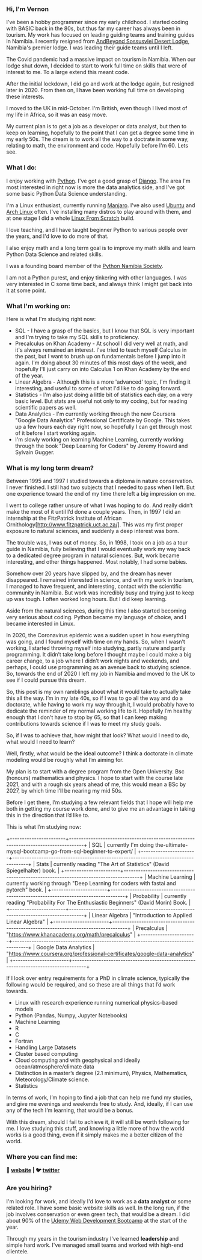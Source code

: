### Hi, I'm Vernon

I've been a hobby programmer since my early childhood.  I started coding with BASIC back in the 80s, but thus far my career has always been in tourism.  My work has focused on leading guiding teams and training guides in Namibia.  I recently resigned from 
[AndBeyond Sossusvlei Desert Lodge][sossus-desert-lodge], Namibia's premier lodge.  I was leading their guide teams until I left.

The Covid pandemic had a massive impact on tourism in Namibia.  When our lodge shut down, I decided to start to work full time on skills that were of interest to me.  To a large extend this meant code.

After the initial lockdown, I did go and work at the lodge again, but resigned later in 2020.  From then on, I have been working full time on developing these interests.

I moved to the UK in mid-October.  I'm British, even though I lived most of my life in Africa, so it was an easy move.

My current plan is to get a job as a developer or data analyst, but then to keep on learning, hopefully to the point that I can get a degree some time in my early 50s.  The dream is to work all the way to a doctrate in some way, relating to math, the environment and code.  Hopefully before I'm 60.  Lets see.


### What I do:

I enjoy working with  [Python][python].  I've got a good grasp of [Django][django].  The area I'm most interested in right now is more the data analytics side, and I've got some basic Python Data Science understanding.

I'm a Linux enthusiast, currently running [Manjaro][manjaro].  I've also used [Ubuntu][ubuntu] and [Arch Linux][arch] often.  I've installing many distros to play around with them, and at one stage I did a whole [Linux From Scratch][LFS] build.

I love teaching, and I have taught beginner Python to various people over the years, and I'd love to do more of that.

I also enjoy math and a long term goal is to improve my math skills and learn Python Data Science and related skills.

I was a founding board member of the [Python Namibia Society][pynam].

I am not a Python purest, and enjoy tinkering with other languages.  I was very interested in C some time back, and always think I might get back into it at some point.


### What I'm working on:

Here is what I'm studying right now:

- SQL - I have a grasp of the basics, but I know that SQL is very important and I'm trying to take my SQL skills to proficiency.
- Precalculus on Khan Academy - At school I did very well at math, and it's always remained an interest.  I've tried to teach myself Calculus in the past, but I want to brush up on fundamentals before I jump into it again.  I'm doing about 30 minutes of this most days of the week, and hopefully I'll just carry on into Calculus 1 on Khan Academy by the end of the year.
- Linear Algebra - Although this is a more 'advanced' topic, I'm finding it interesting, and useful to some of what I'd like to do going forward.
- Statistics - I'm also just doing a little bit of statistics each day, on a very basic level.  But stats are useful not only to my coding, but for reading scientific papers as well.
- Data Analytics - I'm currently working through the new Coursera "Google Data Analytics" Professional Certificate by Google.  This takes up a few hours each day right now, so hopefully I can get through most of it before I start working again.
- I'm slowly working on learning Machine Learning, currently working through the book "Deep Learning for Coders" by Jeremy Howard and Sylvain Gugger.


### What is my long term dream?


Between 1995 and 1997 I studied towards a diploma in nature conservation.  I never finished.  I still had two subjects that I needed to pass when I left.  But one experience toward the end of my time there left a big impression on me.

I went to college rather unsure of what I was hoping to do.  And really didn’t make the most of it until I’d done a couple years.  Then, in 1997 I did an internship at the FitzPatrick Institute of African Ornithology[http://www.fitzpatrick.uct.ac.za/].  This was my first proper exposure to natural sciences, and suddenly a deep interest was born.

The trouble was, I was out of money.  So, in 1998, I took on a job as a tour guide in Namibia, fully believing that I would eventually work my way back to a dedicated degree program in natural sciences.  But, work became interesting, and other things happened.  Most notably, I had some babies.

Somehow over 20 years have slipped by, and the dream has never disappeared.  I remained interested in science, and with my work in tourism, I managed to have frequent, and interesting, contact with the scientific community in Namibia.  But work was incredibly busy and trying just to keep up was tough.  I often worked long hours.  But I did keep learning.

Aside from the natural sciences, during this time I also started becoming very serious about coding.  Python became my language of choice, and I became interested in Linux.

In 2020, the Coronavirus epidemic was a sudden upset in how everything was going, and I found myself with time on my hands.  So, when I wasn’t working, I started throwing myself into studying, partly nature and partly programming.  It didn’t take long before I thought maybe I could make a big career change, to a job where I didn’t work nights and weekends, and perhaps, I could use programming as an avenue back to studying science.  So, towards the end of 2020 I left my job in Namibia and moved to the UK to see if I could pursue this dream.

So, this post is my own ramblings about what it would take to actually take this all the way.  I’m in my late 40s, so if I was to go all the way and do a doctorate, while having to work my way through it, I would probably have to dedicate the reminder of my normal working life to it.  Hopefully I’m healthy enough that I don’t have to stop by 65, so that I can keep making contributions towards science if I was to meet my study goals.

So, if I was to achieve that, how might that look?  What would I need to do, what would I need to learn?

Well, firstly, what would be the ideal outcome?  I think a doctorate in climate modeling would be roughly what I’m aiming for.

My plan is to start with a degree program from the Open University.  Bsc (honours) mathematics and physics.  I hope to start with the course late 2021, and with a rough six years ahead of me, this would mean a BSc by 2027, by which time I’ll be nearing my mid 50s.

Before I get there, I’m studying a few relevant fields that I hope will help me both in getting my course work done, and to give me an advantage in taking this in the direction that i’d like to.


This  is what I’m studying now:

+-----------------------+------------------------------------------------------------------------------------+
| SQL                   | currently I'm doing the-ultimate-mysql-bootcamp-go-from-sql-beginner-to-expert/    |
+-----------------------+------------------------------------------------------------------------------------+
| Stats                 | currently reading "The Art of Statistics" (David Spiegelhalter) book.              |
+-----------------------+------------------------------------------------------------------------------------+
| Machine Learning      | currently working through "Deep Learning for coders with fastai and pytorch" book. |
+-----------------------+------------------------------------------------------------------------------------+
| Probability           | currently reading "Probability For The Enthusiastic Beginners" (David Morin) Book. |
+-----------------------+------------------------------------------------------------------------------------+
| Linear Algebra        | "Introduction to Applied Linear Algebra"                                           |
+-----------------------+------------------------------------------------------------------------------------+
| Precalculus           | "https://www.khanacademy.org/math/precalculus"                                     |
+-----------------------+------------------------------------------------------------------------------------+
| Google Data Analytics | "https://www.coursera.org/professional-certificates/google-data-analytics"         |
+-----------------------+------------------------------------------------------------------------------------+



If I look over entry requirements for a PhD in climate science, typically the following would be required, and so these are all things that I’d work towards.

 - Linux with research experience running numerical physics-based models
 - Python (Pandas, Numpy, Jupyter Notebooks)
 - Machine Learning
 - R
 - C
 - Fortran
 - Handling Large Datasets
 - Cluster based computing
 - Cloud computing and with geophysical and ideally ocean/atmosphere/climate data
 - Distinction in a master’s degree (2.1 minimum), Physics, Mathematics, Meteorology/Climate science.
 - Statistics

In terms of work, I’m hoping to find a job that can help me fund my studies, and give me evenings and weekends free to study.  And, ideally, if I can use any of the tech I’m learning, that would be a bonus.

With this dream, should I fail to achieve it, it will still be worth following for me.  I love studying this stuff, and knowing a little more of how the world works is a good thing, even if it simply makes me a better citizen of the world.


### Where you can find me:

**🏡 [website][website] |
🐦 [twitter][twitter]**



### Are you hiring?

I'm looking for work, and ideally I'd love to work as a **data analyst** or some related role.  I have some basic website skills as well.  In the long run, if the job involves conservation or even green tech, that would be a dream.  I did about 90% of the [Udemy Web Development Bootcamp][udemy-web-dev] at the start of the year.

Through my years in the tourism industry I've learned **leadership** and simple hard work.  I've managed small teams and worked with high-end clientele.



[website]: https://vernon-swanepoel.me/
[twitter]: https://twitter.com/sandcurves
[django-rest-framework]: https://www.django-rest-framework.org/
[django]: https://www.djangoproject.com/
[udemy-drf]: https://www.udemy.com/course/the-complete-guide-to-django-rest-framework-and-vue-js/
[udemy-web-dev]: https://www.udemy.com/course/the-complete-web-development-bootcamp/
[python]: https://www.python.org/
[sossus-desert-lodge]: https://www.andbeyond.com/our-lodges/africa/namibia/sossusvlei-desert/andbeyond-sossusvlei-desert-lodge/
[vim]: https://www.vim.org/
[arch]: https://www.archlinux.org/
[manjaro]: https://manjaro.org/
[ubuntu]: https://ubuntu.com/
[LFS]: http://www.linuxfromscratch.org/
[simple-blog-code]: https://github.com/Namibnat/simpleblog
[tcma-code]: https://github.com/Namibnat/tcma
[Recruit App]: https://github.com/Namibnat/recruit
[YRAP]: https://github.com/Namibnat/yrap
[Date Picker]: https://github.com/Namibnat/date-picker
[spheniscidaecc]: https://github.com/Namibnat/spheniscidaecc
[pynam]: https://pynamibia.herokuapp.com/about/
[Penguin]: https://en.wikipedia.org/wiki/Penguin
